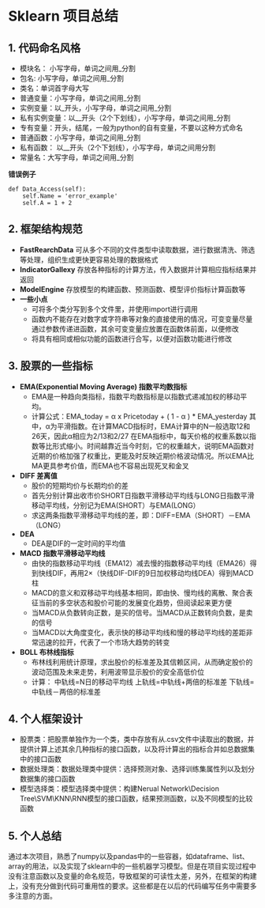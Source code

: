 # Sklearn 项目总结
## 1. 代码命名风格
* 模块名： 小写字母，单词之间用\_分割  
* 包名: 小写字母，单词之间用\_分割
* 类名：单词首字母大写
* 普通变量：小写字母，单词之间用\_分割  
* 实例变量：以\_开头，小写字母，单词之间用_分割
* 私有实例变量：以\_\_开头（2个下划线），小写字母，单词之间用_分割
* 专有变量：开头，结尾，一般为python的自有变量，不要以这种方式命名
* 普通函数：小写字母，单词之间用_分割
* 私有函数： 以__开头（2个下划线），小写字母，单词之间用分割
* 常量名：大写字母，单词之间用_分割

**错误例子**
```
def Data_Access(self):
	self.Name = 'error_example'
	self.A = 1 + 2
```

## 2. 框架结构规范
* **FastRearchData**
	可从多个不同的文件类型中读取数据，进行数据清洗、筛选等处理，组织生成更快更容易处理的数据格式
* **IndicatorGallexy**
	存放各种指标的计算方法，传入数据并计算相应指标结果并返回
* **ModelEngine**
	存放模型的构建函数、预测函数、模型评价指标计算函数等
* **一些小点**
	* 可将多个类分写到多个文件里，并使用import进行调用
	* 函数内不能存在对数字或字符串等对象的直接使用的情况，可变变量尽量通过参数传递进函数，其余可变变量应放置在函数体前面，以便修改
	* 将具有相同或相似功能的函数进行合写，以便对函数功能进行修改

## 3. 股票的一些指标
* **EMA(Exponential Moving Average) 指数平均数指标**
	* EMA是一种趋向类指标，指数平均数指标是以指数式递减加权的移动平均。
	* 计算公式：EMA_today = α x Pricetoday + ( 1 - α ) * EMA_yesterday
		其中，α为平滑指数。在计算MACD指标时，EMA计算中的N一般选取12和26天，因此α相应为2/13和2/27
		在EMA指标中，每天价格的权重系数以指数等比形式缩小。时间越靠近当今时刻，它的权重越大，说明EMA函数对近期的价格加强了权重比，更能及时反映近期价格波动情况。所以EMA比MA更具参考价值，而EMA也不容易出现死叉和金叉
* **DIFF 差离值**
	* 股价的短期均价与长期均价的差
	* 首先分别计算出收市价SHORT日指数平滑移动平均线与LONG日指数平滑移动平均线，分别记为EMA(SHORT）与EMA(LONG）
	* 求这两条指数平滑移动平均线的差，即：DIFF=EMA（SHORT）－EMA（LONG）
* **DEA**
	* DEA是DIF的一定时间的平均值
* **MACD 指数平滑移动平均线**
	* 由快的指数移动平均线（EMA12）减去慢的指数移动平均线（EMA26）得到快线DIF，再用2×（快线DIF-DIF的9日加权移动均线DEA）得到MACD柱
	* MACD的意义和双移动平均线基本相同，即由快、慢均线的离散、聚合表征当前的多空状态和股价可能的发展变化趋势，但阅读起来更方便
	* 当MACD从负数转向正数，是买的信号。当MACD从正数转向负数，是卖的信号
	* 当MACD以大角度变化，表示快的移动平均线和慢的移动平均线的差距非常迅速的拉开，代表了一个市场大趋势的转变
* **BOLL 布林线指标**
	* 布林线利用统计原理，求出股价的标准差及其信赖区间，从而确定股价的波动范围及未来走势，利用波带显示股价的安全高低价位
	* 计算：
		中轨线=N日的移动平均线
		上轨线=中轨线+两倍的标准差
		下轨线=中轨线－两倍的标准差

## 4. 个人框架设计
* 股票类：把股票单独作为一个类，类中存放有从.csv文件中读取出的数据，并提供计算上述其余几种指标的接口函数，以及将计算出的指标合并如总数据集中的接口函数
* 数据处理类：数据处理类中提供：选择预测对象、选择训练集属性列以及划分数据集的接口函数
* 模型选择类：模型选择类中提供：构建Nerual Network\Decision Tree\SVM\KNN\RNN模型的接口函数，结果预测函数，以及不同模型的比较函数

## 5. 个人总结
通过本次项目，熟悉了numpy以及pandas中的一些容器，如dataframe、list、array的用法，以及实现了sklearn中的一些机器学习模型。但是在项目实现过程中没有注意函数以及变量的命名规范，导致框架的可读性太差，另外，在框架的构建上，没有充分做到代码可重用性的要求。这些都是在以后的代码编写任务中需要多多注意的方面。